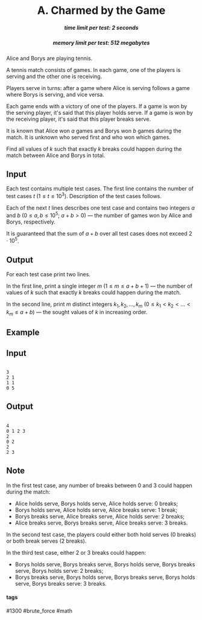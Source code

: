 <h1 style='text-align: center;'> A. Charmed by the Game</h1>

<h5 style='text-align: center;'>time limit per test: 2 seconds</h5>
<h5 style='text-align: center;'>memory limit per test: 512 megabytes</h5>

Alice and Borys are playing tennis.

A tennis match consists of games. In each game, one of the players is serving and the other one is receiving.

Players serve in turns: after a game where Alice is serving follows a game where Borys is serving, and vice versa.

Each game ends with a victory of one of the players. If a game is won by the serving player, it's said that this player holds serve. If a game is won by the receiving player, it's said that this player breaks serve.

It is known that Alice won $a$ games and Borys won $b$ games during the match. It is unknown who served first and who won which games.

Find all values of $k$ such that exactly $k$ breaks could happen during the match between Alice and Borys in total.

## Input

Each test contains multiple test cases. The first line contains the number of test cases $t$ ($1 \le t \le 10^3$). Description of the test cases follows.

Each of the next $t$ lines describes one test case and contains two integers $a$ and $b$ ($0 \le a, b \le 10^5$; $a + b > 0$) — the number of games won by Alice and Borys, respectively.

It is guaranteed that the sum of $a + b$ over all test cases does not exceed $2 \cdot 10^5$.

## Output

For each test case print two lines.

In the first line, print a single integer $m$ ($1 \le m \le a + b + 1$) — the number of values of $k$ such that exactly $k$ breaks could happen during the match.

In the second line, print $m$ distinct integers $k_1, k_2, \ldots, k_m$ ($0 \le k_1 < k_2 < \ldots < k_m \le a + b$) — the sought values of $k$ in increasing order.

## Example

## Input


```

3
2 1
1 1
0 5

```
## Output


```

4
0 1 2 3
2
0 2
2
2 3

```
## Note

In the first test case, any number of breaks between $0$ and $3$ could happen during the match: 

* Alice holds serve, Borys holds serve, Alice holds serve: $0$ breaks;
* Borys holds serve, Alice holds serve, Alice breaks serve: $1$ break;
* Borys breaks serve, Alice breaks serve, Alice holds serve: $2$ breaks;
* Alice breaks serve, Borys breaks serve, Alice breaks serve: $3$ breaks.

In the second test case, the players could either both hold serves ($0$ breaks) or both break serves ($2$ breaks).

In the third test case, either $2$ or $3$ breaks could happen: 

* Borys holds serve, Borys breaks serve, Borys holds serve, Borys breaks serve, Borys holds serve: $2$ breaks;
* Borys breaks serve, Borys holds serve, Borys breaks serve, Borys holds serve, Borys breaks serve: $3$ breaks.


#### tags 

#1300 #brute_force #math 